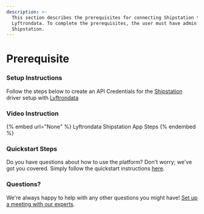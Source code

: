 ```yaml
---
description: >-
  This section describes the prerequisites for connecting Shipstation to
  Lyftrondata. To complete the prerequisites, the user must have admin access to
  Shipstation.
---
```


# Prerequisite

<mark style="color:blue;"></mark>

### Setup Instructions

Follow the steps below to create an API Credentials for the [Shipstation](None) driver setup with [Lyftrondata](https://www.lyftrondata.com)

### Video Instruction

{% embed url="None" %}
Lyftrondata Shipstation App Steps
{% endembed %}

### Quickstart Steps

Do you have questions about how to use the platform? Don't worry; we've got you covered. Simply follow the quickstart instructions [here](README.md).

### Questions? <a href="#questions" id="questions"></a>

We're always happy to help with any other questions you might have! [Set up a meeting with our experts](https://www.lyftrondata.com/book-a-meeting/).

